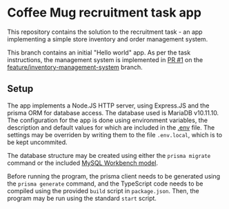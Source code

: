 # Coffee Mug recruitment task app

This repository contains the solution to the recruitment task - an app implementing a simple store inventory and order management system.

This branch contains an initial "Hello world" app. As per the task instructions, the management system is implemented in [PR #1](https://github.com/marcin-wrona-500/coffee-mug-recruitment-task/pull/1) on the [feature/inventory-management-system](https://github.com/marcin-wrona-500/coffee-mug-recruitment-task/tree/feature/inventory-management-system) branch.

## Setup

The app implements a Node.JS HTTP server, using Express.JS and the prisma ORM for database access. The database used is MariaDB v10.11.10. The configuration for the app is done using environment variables, the description and default values for which are included in the [.env](./.env) file. The settings may be overriden by writing them to the file `.env.local`, which is to be kept uncommited.

The database structure may be created using either the `prisma migrate` command or the included [MySQL Workbench model](./prisma/db.mwb).

Before running the program, the prisma client needs to be generated using the `prisma generate` command, and the TypeScript code needs to be compiled using the provided `build` script in `package.json`. Then, the program may be run using the standard `start` script.
